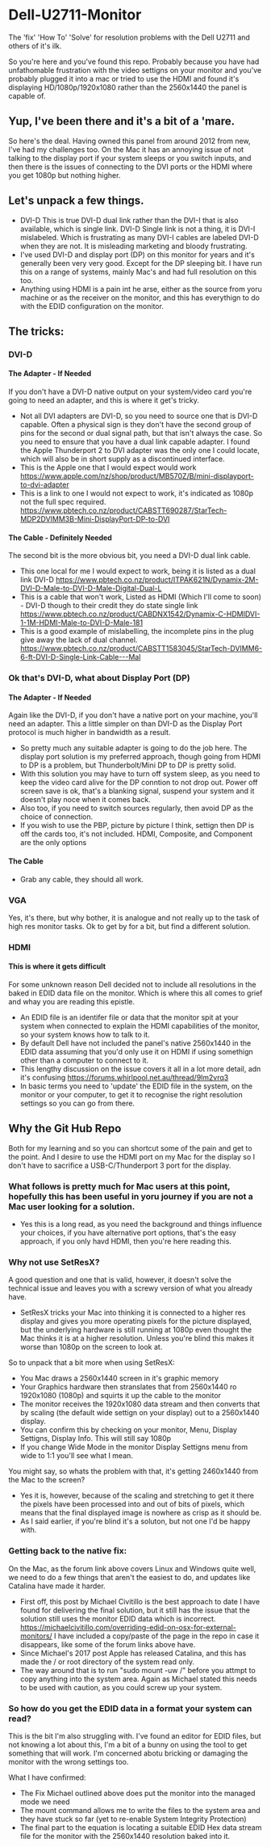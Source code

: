 # Dell-U2711-Monitor
The 'fix' 'How To' 'Solve' for resolution problems with the Dell U2711 and others of it's ilk.

So you're here and you've found this repo. Probably because you have had unfathomable frustration with the video settigns on your monitor and you've probably plugged it into a mac or tried to use the HDMI and found it's displaying HD/1080p/1920x1080 rather than the 2560x1440 the panel is capable of.

## Yup, I've been there and it's a bit of a 'mare.

So here's the deal. Having owned this panel from around 2012 from new, I've had my challenges too.
On the Mac it has an annoying issue of not talking to the display port if your system sleeps or you switch inputs, and then there is the issues of connecting to the DVI ports or the HDMI where you get 1080p but nothing higher.

## Let's unpack a few things.

* DVI-D This is true DVI-D dual link rather than the DVI-I that is also available, which is single link. DVI-D Single link is not a thing, it is DVI-I mislabeled. Which is frustrating as many DVI-I cables are labeled DVI-D when they are not. It is misleading marketing and bloody frustrating.
* I've used DVI-D and display port (DP) on this monitor for years and it's generally been very very good. Except for the DP sleeping bit. I have run this on a range of systems, mainly Mac's and had full resolution on this too.
* Anything using HDMI is a pain int he arse, either as the source from yoru machine or as the receiver on the monitor, and this has everythign to do with the EDID configuration on the monitor.

## The tricks:
### DVI-D
#### The Adapter - If Needed
If you don't have a DVI-D native output on your system/video card you're going to need an adapter, and this is where it get's tricky.
* Not all DVI adapters are DVI-D, so you need to source one that is DVI-D capable. Often a physical sign is they don't have the second group of pins for the second or dual signal path, but that isn't always the case. So you need to ensure that you have a dual link capable adapter. I found the Apple Thunderport 2 to DVI adapter was the only one I could locate, which will also be in short supply as a discontinued interface. 
* This is the Apple one that I would expect would work https://www.apple.com/nz/shop/product/MB570Z/B/mini-displayport-to-dvi-adapter
* This is a link to one I would not expect to work, it's indicated as 1080p not the full spec required. https://www.pbtech.co.nz/product/CABSTT690287/StarTech-MDP2DVIMM3B-Mini-DisplayPort-DP-to-DVI
#### The Cable - Definitely Needed
The second bit is the more obvious bit, you need a DVI-D dual link cable. 
* This one local for me I would expect to work, being it is listed as a dual link DVI-D https://www.pbtech.co.nz/product/ITPAK621N/Dynamix-2M-DVI-D-Male-to-DVI-D-Male-Digital-Dual-L
* This is a cable that won't work, Listed as HDMI (Which I'll come to soon) - DVI-D though to their credit they do state single link https://www.pbtech.co.nz/product/CABDNX1542/Dynamix-C-HDMIDVI-1-1M-HDMI-Male-to-DVI-D-Male-181
* This is a good example of mislabelling, the incomplete pins in the plug give away the lack of dual channel. https://www.pbtech.co.nz/product/CABSTT1583045/StarTech-DVIMM6-6-ft-DVI-D-Single-Link-Cable---Mal

### Ok that's DVI-D, what about Display Port (DP)
#### The Adapter - If Needed
Again like the DVI-D, if you don't have a native port on your machine, you'll need an adapter. This a little simpler on than DVI-D as the Display Port protocol is much higher in bandwidth as a result.
* So pretty much any suitable adapter is going to do the job here. The display port solution is my preferred approach, though going from HDMI to DP is a problem, but Thunderbolt/Mini DP to DP is pretty solid.
* With this solution you may have to turn off system sleep, as you need to keep the video card alive for the DP conntion to not drop out. Power off screen save is ok, that's a blanking signal, suspend your system and it doesn't play noce when it comes back. 
* Also too, if you need to switch sources regularly, then avoid DP as the choice of connection.
* If you wish to use the PBP, picture by picture I think, settign then DP is off the cards too, it's not included. HDMI, Composite, and Component are the only options
#### The Cable
* Grab any cable, they should all work.

### VGA
Yes, it's there, but why bother, it is analogue and not really up to the task of high res monitor tasks. Ok to get by for a bit, but find a different solution.

### HDMI
#### This is where it gets difficult
For some unknown reason Dell decided not to include all resolutions in the baked in EDID data file on the monitor. Which is where this all comes to grief and whay you are reading this epistle.
* An EDID file is an identifer file or data that the monitor spit at your system when connected to explain the HDMI capabilities of the monitor, so your system knows how to talk to it.
* By default Dell have not included the panel's native 2560x1440 in the EDID data assuming that you'd only use it on HDMI if using somethign other than a computer to connect to it.
* This lengthy discussion on the issue covers it all in a lot more detail, adn it's confusing https://forums.whirlpool.net.au/thread/9lm2vrq3
* In basic terms you need to 'update' the EDID file in the system, on the monitor or your computer, to get it to recognise the right resolution settings so you can go from there.

## Why the Git Hub Repo 
Both for my learning and so you can shortcut some of the pain and get to the point.
And I desire to use the HDMI port on my Mac for the display so I don't have to sacrifice a USB-C/Thunderport 3 port for the display. 

### What follows is pretty much for Mac users at this point, hopefully this has been useful in yoru journey if you are not a Mac user looking for a solution.
* Yes this is a long read, as you need the background and things influence your choices, if you have alternative port options, that's the easy approach, if you only havd HDMI, then you're here reading this.

### Why not use SetResX?
A good question and one that is valid, however, it doesn't solve the technical issue and leaves you with a screwy version of what you already have.
* SetResX tricks your Mac into thinking it is connected to a higher res display and gives you more operating pixels for the picture displayed, but the underlying hardware is still running at 1080p even thought the Mac thinks it is at a higher resolution. Unless you're blind this makes it worse than 1080p on the screen to look at. 

So to unpack that a bit more when using SetResX:
* You Mac draws a 2560x1440 screen in it's graphic memory
* Your Graphics hardware then stranslates that from 2560x1440 ro 1920x1080 (1080p) and squirts it up the cable to the monitor
* The monitor receives the 1920x1080 data stream and then converts that by scaling (the default wide settign on your display) out to a 2560x1440 display.
* You can confirm this by checking on your monitor, Menu, Display Settigns, Display Info. This will still say 1080p
* If you change Wide Mode in the monitor Display Settigns menu from wide to 1:1 you'll see what I mean.

You might say, so whats the problem with that, it's getting 2460x1440 from the Mac to the screen?
* Yes it is, however, because of the scaling and stretching to get it there the pixels have been processed into and out of bits of pixels, which means that the final displayed image is nowhere as crisp as it should be. 
* As I said earlier, if you're blind it's a soluton, but not one I'd be happy with.

### Getting back to the native fix:
On the Mac, as the forum link above covers Linux and Windows quite well, we need to do a few things that aren't the easiest to do, and updates like Catalina have made it harder.
* First off, this post by Michael Civitillo is the best approach to date I have found for delivering the final solution, but it still has the issue that the solution still uses the monitor EDID data which is incorrect. https://michaelcivitillo.com/overriding-edid-on-osx-for-external-monitors/ I have included a copy/paste of the page in the repo in case it disappears, like some of the forum links above have.
* Since Michael's 2017 post Apple has released Catalina, and this has made the / or root directory of the system read only. 
* The way around that is to run "sudo mount -uw /" before you attmpt to copy anything into the system area. Again as Michael stated this needs to be used with caution, as you could screw up your system.  

### So how do you get the EDID data in a format your system can read?
This is the bit I'm also struggling with.
I've found an editor for EDID files, but not knowing a lot about this, I'm a bit of a bunny on using the tool to get something that will work. I'm concerned abotu bricking or damaging the monitor with the wrong settings too.

What I have confirmed:
* The Fix Michael outlined above does put the monitor into the managed mode we need
* The mount command allows me to write the files to the system area and they have stuck so far (yet to re-enable System Integrity Protection)
* The final part to the equation is locating a suitable EDID Hex data stream file for the monitor with the 2560x1440 resolution baked into it.


